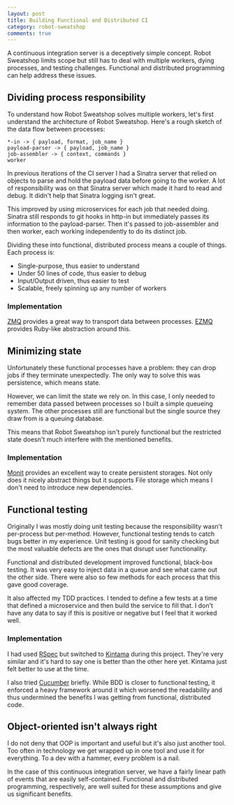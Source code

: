 ```yaml
---
layout: post
title: Building Functional and Distributed CI
category: robot-sweatshop
comments: true
---
```


A continuous integration server is a deceptively simple concept. Robot Sweatshop limits scope but still has to deal with multiple workers, dying processes, and testing challenges. Functional and distributed programming can help address these issues.

## Dividing process responsibility

To understand how Robot Sweatshop solves multiple workers, let's first understand the architecture of Robot Sweatshop. Here's a rough sketch of the data flow between processes:

```
*-in -> { payload, format, job_name }
payload-parser -> { payload, job_name }
job-assembler -> { context, commands }
worker
```

In previous iterations of the CI server I had a Sinatra server that relied on objects to parse and hold the payload data before going to the worker. A lot of responsibility was on that Sinatra server which made it hard to read and debug. It didn't help that Sinatra logging isn't great.

This improved by using microservices for each job that needed doing. Sinatra still responds to git hooks in http-in but immediately passes its information to the payload-parser. Then it's passed to job-assembler and then worker, each working independently to do its distinct job.

Dividing these into functional, distributed process means a couple of things. Each process is:

- Single-purpose, thus easier to understand
- Under 50 lines of code, thus easier to debug
- Input/Output driven, thus easier to test
- Scalable, freely spinning up any number of workers

### Implementation

[ZMQ](http://zeromq.org/) provides a great way to transport data between processes. [EZMQ](https://github.com/colstrom/ezmq) provides Ruby-like abstraction around this.

## Minimizing state

Unfortunately these functional processes have a problem: they can drop jobs if they terminate unexpectedly. The only way to solve this was persistence, which means state.

However, we can limit the state we rely on. In this case, I only needed to remember data passed between processes so I built a simple queueing system. The other processes still are functional but the single source they draw from is a queuing database.

This means that Robot Sweatshop isn't purely functional but the restricted state doesn't much interfere with the mentioned benefits.

### Implementation

[Monit](https://github.com/matiaskorhonen/monit) provides an excellent way to create persistent storages. Not only does it nicely abstract things but it supports File storage which means I don't need to introduce new dependencies.

## Functional testing

Originally I was mostly doing unit testing because the responsibility wasn't per-process but per-method. However, functional testing tends to catch bugs better in my experience. Unit testing is good for sanity checking but the most valuable defects are the ones that disrupt user functionality.

Functional and distributed development improved functional, black-box testing. It was very easy to inject data in a queue and see what came out the other side. There were also so few methods for each process that this gave good coverage.

It also affected my TDD practices. I tended to define a few tests at a time that defined a microservice and then build the service to fill that. I don't have any data to say if this is positive or negative but I feel that it worked well.

### Implementation

I had used [RSpec](http://rspec.info/) but switched to [Kintama](https://github.com/lazyatom/kintama) during this project. They're very similar and it's hard to say one is better than the other here yet. Kintama just felt better to use at the time.

I also tried [Cucumber](https://cukes.info/) briefly. While BDD is closer to functional testing, it enforced a heavy framework around it which worsened the readability and thus undermined the benefits I was getting from functional, distributed code.

## Object-oriented isn't always right

I do not deny that OOP is important and useful but it's also just another tool. Too often in technology we get wrapped up in one tool and use it for everything. To a dev with a hammer, every problem is a nail.

In the case of this continuous integration server, we have a fairly linear path of events that are easily self-contained. Functional and distributed programming, respectively, are well suited for these assumptions and give us significant benefits.